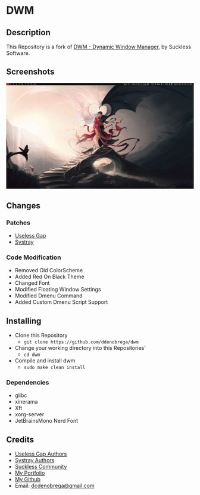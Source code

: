 # DWM
## Description
This Repository is a fork of [DWM - Dynamic Window Manager](https://dwm.suckless.org/), by Suckless Software.

## Screenshots
![ScreenShot](./Assets/dwm.png)

## Changes
### Patches
- [Useless Gap](https://dwm.suckless.org/patches/uselessgap/dwm-uselessgap-20211119-58414bee958f2.diff)
- [Systray](https://dwm.suckless.org/patches/systray/dwm-systray-6.3.diff)

### Code Modification
- Removed Old ColorScheme
- Added Red On Black Theme
- Changed Font
- Modified Floating Window Settings
- Modified Dmenu Command
- Added Custom Dmenu Script Support

## Installing
- Clone this Repository 
	- `git clone https://github.com/ddenobrega/dwm`
- Change your working directory into this Repositories' 
	- `cd dwm`
- Compile and install dwm
	- `sudo make clean install`

### Dependencies
- glibc
- xinerama
- Xft
- xorg-server
- JetBrainsMono Nerd Font

## Credits
- [Useless Gap Authors](https://dwm.suckless.org/uselessgap)
- [Systray Authors](https://dwm.suckless.org.systray)
- [Suckless Community](https://suckless.org)
- [My Portfolio](https://ddenobrega.github.io)
- [My Github](https://github.com/ddenobrega)
- Email: dcdenobrega@gmail.com


